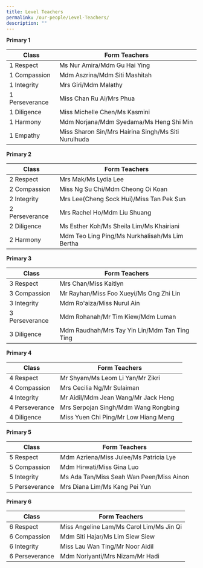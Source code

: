 ```yaml
---
title: Level Teachers
permalink: /our-people/Level-Teachers/
description: ""
---
```

**Primary 1**

| Class | Form Teachers | 
| -------- | -------- |
| 1 Respect     | Ms Nur Amira/Mdm Gu Hai Ying   |
| 1 Compassion | Mdm Aszrina/Mdm Siti Mashitah
| 1 Integrity | Mrs Giri/Mdm Malathy
| 1 Perseverance |Miss Chan Ru Ai/Mrs Phua
|1 Diligence | Miss Michelle Chen/Ms Kasmini
| 1 Harmony | Mdm Norjana/Mdm Syedama/Ms Heng Shi Min
| 1 Empathy | Miss Sharon Sin/Mrs Hairina Singh/Ms Siti Nurulhuda



**Primary 2**

| Class | Form Teachers | 
| -------- | -------- |
| 2 Respect | Mrs Mak/Ms Lydia Lee
| 2 Compassion | Miss Ng Su Chi/Mdm Cheong Oi Koan
| 2 Integrity | Mrs Lee(Cheng Sock Hui)/Miss Tan Pek Sun
| 2 Perseverance | Mrs Rachel Ho/Mdm Liu Shuang
| 2 Diligence | Ms Esther Koh/Ms Sheila Lim/Ms Khairiani
| 2 Harmony | Mdm Teo Ling Ping/Ms Nurkhalisah/Ms Lim Bertha

**Primary 3**

| Class | Form Teachers | 
| -------- | -------- |
|3 Respect | Mrs Chan/Miss Kaitlyn
| 3 Compassion | Mr Rayhan/Miss Foo Xueyi/Ms Ong Zhi Lin
|3 Integrity | Mdm Ro'aiza/Miss Nurul Ain
| 3 Perseverance | Mdm Rohanah/Mr Tim Kiew/Mdm Luman
| 3 Diligence | Mdm Raudhah/Mrs Tay Yin Lin/Mdm Tan Ting Ting

**Primary 4**

| Class | Form Teachers | 
| -------- | -------- |
| 4 Respect | Mr Shyam/Ms Leom Li Yan/Mr Zikri
|4 Compassion | Mrs Cecilia Ng/Mr Sulaiman
| 4 Integrity | Mr Aidil/Mdm Jean Wang/Mr Jack Heng
| 4 Perseverance | Mrs Serpojan Singh/Mdm Wang Rongbing
| 4 Diligence | Miss Yuen Chi Ping/Mr Low Hiang Meng


**Primary 5**

| Class | Form Teachers | 
| -------- | -------- |
| 5 Respect | Mdm Azriena/Miss Julee/Ms Patricia Lye
| 5 Compassion | Mdm Hirwati/Miss Gina Luo
| 5 Integrity | Ms Ada Tan/Miss Seah Wan Peen/Miss Ainon
| 5 Perseverance | Mrs Diana Lim/Ms Kang Pei Yun

**Primary 6**

| Class | Form Teachers | 
| -------- | -------- |
| 6 Respect | Miss Angeline Lam/Ms Carol Lim/Ms Jin Qi
| 6 Compassion | Mdm Siti Hajar/Ms Lim Siew Siew
| 6 Integrity |Miss Lau Wan Ting/Mr Noor Aidil
| 6 Perseverance | Mdm Noriyanti/Mrs Nizam/Mr Hadi